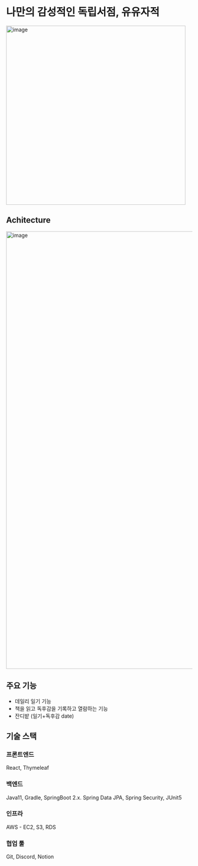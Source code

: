 # 나만의 감성적인 독립서점, 유유자적

<img width="485" alt="image" src="https://github.com/miIlicon/uuzz-backend/assets/26915908/d06b32db-b8c7-4554-8b3c-a41385a9981f">

## Achitecture
<img width="1185" alt="image" src="https://github.com/miIlicon/uuzz-backend/assets/26915908/dac7c1a7-9294-42ed-85f3-9e5135b51854">


## 주요 기능
- 데일리 일기 기능
- 책을 읽고 독후감을 기록하고 열람하는 기능
- 잔디밭 (일기+독후감 date)

## 기술 스택
### 프론트엔드

React, Thymeleaf

### 백엔드

Java11, Gradle, SpringBoot 2.x. Spring Data JPA, Spring Security, JUnit5

### 인프라

AWS - EC2, S3, RDS

### 협업 툴

Git, Discord, Notion
